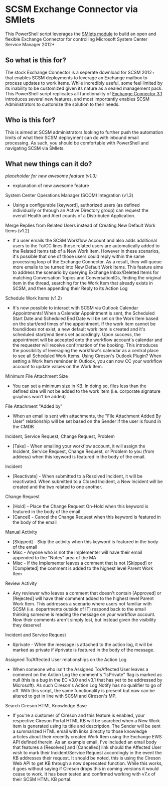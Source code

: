 # SCSM Exchange Connector via SMlets
This PowerShell script leverages the [SMlets module](https://www.powershellgallery.com/packages/smlets/0.5.0.1) to build an open and flexible Exchange Connector for controlling Microsoft System Center Service Manager 2012+


## So what is this for?
The stock Exchange Connector is a seperate download for SCSM 2012+ that enables SCSM deployments to leverage an Exchange mailbox to process updates to work items. While incredibly useful, some feel limited by its inability to be customized given its nature as a sealed management pack. This PowerShell script replicates all functionality of [Exchange Connector 3.1](https://www.microsoft.com/en-ca/download/details.aspx?id=45291) introduces several new features, and most importantly enables SCSM Administrators to customize the solution to their needs.

## Who is this for?
This is aimed at SCSM administrators looking to further push the automation limits of what their SCSM deployment can do with inbound email processing. As such, you should be comfortable with PowerShell and navigating SCSM via SMlets.

## What new things can it do?
*placeholder for new awesome feature (v1.3)*
- explanation of new awesome feature

System Center Operations Manager (SCOM) Integration (v1.3)
- Using a configurable [keyword], authorized users (as defined individually or through an Active Directory group) can request the overall Health and Alert counts of a Distributed Application.


Merge Replies from Related Users instead of Creating New Default Work Items (v1.2)
- If a user emails the SCSM Workflow Account and also adds additional users to the To/CC lines those related users are automatically added to the Related Items tab of a New Work Item. However in these scenarios, it's possible that one of those users could reply within the same processing loop of the Exchange Connector. As a result, they will queue more emails to be turned into New Default Work Items. This feature aims to address the scenario by querying Exchange Inbox/Deleted Items for matching Conversation Topics and ConversationIDs, finding the original item in the thread, searching for the Work Item that already exists in SCSM, and then appending their Reply to its Action Log

Schedule Work Items (v1.2)
- It's now possible to interact with SCSM via Outlook Calendar Appointments! When a Calendar Appointment is sent, the Scheduled Start Date and Scheduled End Date will be set on the Work Item based on the start/end times of the appointment. If the work item cannot be found/does not exist, a new default work item is created and it's scheduled start/end tiems set accordingly. Upon success, the appointment will be accepted onto the workflow account's calendar and the requester will receive confirmation of the booking. This introduces the possibility of leveraging the workflow's calendar as a central place to see all Scheduled Work Items. Using Cireson's Outlook Plugin? When setting a Work Item reminder in Outlook, you can now CC your workflow account to update values on the Work Item.

Minimum File Attachment Size
- You can set a minimum size in KB. In doing so, files less than the defined size will not be added to the work item (i.e. corporate signature graphics won't be added)

File Attachment "Added by"
- When an email is sent with attachments, the "File Attachment Added By User" relationship will be set based on the Sender if the user is found in the CMDB

Incident, Service Request, Change Request, Problem
- [Take] - When emailing your workflow account, it will assign the Incident, Service Request, Change Request, or Problem to you (from address) when this keyword is featured in the body of the email.

Incident
- [Reactivate] - When submitted to a Resolved Incident, it will be reactivated. When submitted to a Closed Incident, a New Incident will be created and the two related to one another.

Change Request
- [Hold] - Place the Change Request On-Hold when this keyword is featured in the body of the email
- [Cancel] - Cancel the Change Request when this keyword is featured in the body of the email

Manual Activity
- [Skipped] - Skip the activity when this keyword is featured in the body of the email
- Misc - Anyone who is not the implementer will have their email appended to the "Notes" area of the MA
- Misc - If the Implementer leaves a comment that is not [Skipped] or [Completed] the comment is added to the highest level Parent Work Item

Review Activity
- Any reviewer who leaves a comment that doesn't contain [Approved] or [Rejected] will have their comment added to the highest level Parent Work Item. This addresses a scenario where users not familiar with SCSM (i.e. departments outside of IT) respond back to the email thinking someone is reading the message on your workflow account. Now their comments aren't simply lost, but instead given the visibility they deserve!

Incident and Service Request
- #private - When the message is attached to the action log, it will be marked as private if #private is featured in the body of the message.

Assigned To/Affected User relationships on the Action Log
- When someone who isn't the Assigned To/Affected User leaves a comment on the Action Log the comment's "IsPrivate" flag is marked as null (this is a bug in the EC v3.0 and v3.1 that has yet to be addressed by Microsoft). As such Cireson's Action Log Notify has no qualifier to go of off. With this script, the same functionality is present but now can be altered to get in line with SCSM and Cireson's MP.

Search Cireson HTML Knowledge Base
- If you're a customer of Cireson and this feature is enabled, your respective Cireson Portal HTML KB will be searched when a New Work item is generated using its title and description. The Sender will be sent a summarized HTML email with links directly to those knowledge articles about their recently created Work Item using the Exchange EWS API defined therein. As an example email, I've included an email body that features a [Resolved] and [Cancelled] link should the Affected User wish to mark their Incident/Service Request accordingly in the event the KB addresses their request. It should be noted, this is using the Cireson Web API to get KB through a now deprecated function. While this works, it goes without saying if Cireson drops this in coming versions it would cease to work. It has been tested and confirmed working with v7.x of their SCSM HTML KB portal.
